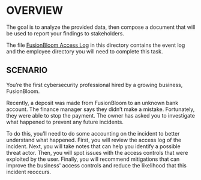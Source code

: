 # OVERVIEW

The goal is to analyze the provided data, then compose a document that will be used to report your findings to stakeholders.

The file [FusionBloom Access Log](https://github.com/hoskey76/Reports-and-Write-Ups/blob/main/Assets-Threats-Vulnerabilities/FusionBloom-Access%20Controls/FusionBloom%20Access%20Log.xlsx) in this directory contains the event log and the employee directory you will need to complete this task.


## SCENARIO

You’re the first cybersecurity professional hired by a growing business, FusionBloom.

Recently, a deposit was made from FusionBloom to an unknown bank account. The finance manager says they didn’t make a mistake. Fortunately, they were able to stop the payment. The owner has asked you to investigate what happened to prevent any future incidents.

To do this, you’ll need to do some accounting on the incident to better understand what happened. First, you will review the access log of the incident. Next, you will take notes that can help you identify a possible threat actor. Then, you will spot issues with the access controls that were exploited by the user. Finally, you will recommend mitigations that can improve the business' access controls and reduce the likelihood that this incident reoccurs.

